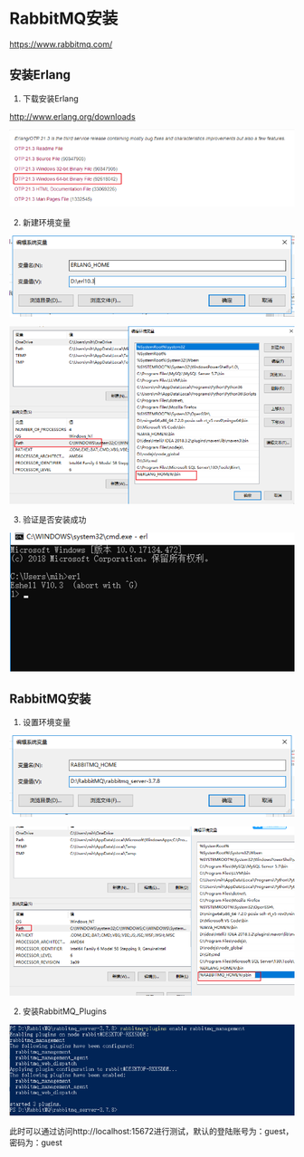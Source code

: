 # RabbitMQ安装

https://www.rabbitmq.com/

## 安装Erlang

1. 下载安装Erlang

http://www.erlang.org/downloads

![imageText](./pictures/p1.png)

2. 新建环境变量

![imageText](./pictures/p2.png)

![imageText](./pictures/p3.png)

3. 验证是否安装成功

![imageText](./pictures/p4.png)

## RabbitMQ安装

1. 设置环境变量

![imageText](./pictures/P5.png)

![imageText](./pictures/p6.png)

2. 安装RabbitMQ_Plugins

![imageText](./pictures/p7.png)

此时可以通过访问http://localhost:15672进行测试，默认的登陆账号为：guest，密码为：guest